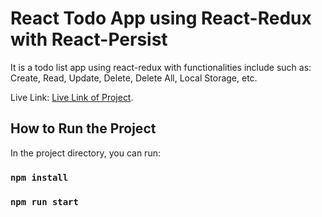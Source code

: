 # React Todo App using React-Redux with React-Persist

It is a todo list app using react-redux with functionalities include such as: Create, Read, Update, Delete, Delete All, Local Storage, etc.

Live Link: [Live Link of Project](https://todo-list-react-redux-persist.vercel.app/).

## How to Run the Project

In the project directory, you can run:

### `npm install` 

### `npm run start`
